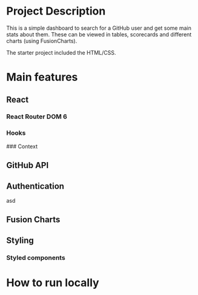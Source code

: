 # Project Description

This is a simple dashboard to search for a GitHub user and get some main stats about them. These can be viewed in tables, scorecards and different charts (using FusionCharts).

The starter project included the HTML/CSS.

# Main features

## React

### React Router DOM 6

### Hooks

### Context

## GitHub API

## Authentication

asd

## Fusion Charts

## Styling

### Styled components

# How to run locally

#

